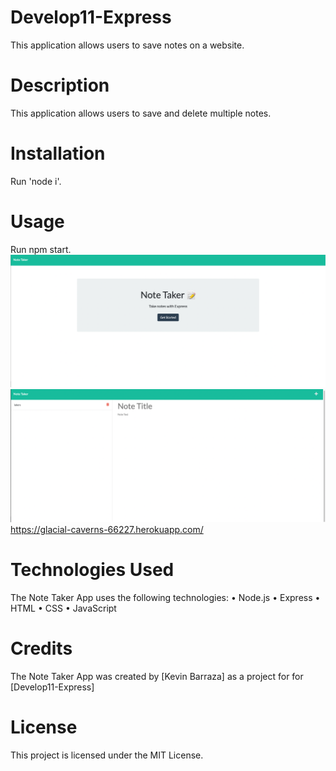 # Develop11-Express
This application allows users to save notes on a website.

# Description
This application allows users to save and delete multiple notes.

# Installation
Run 'node i'.

# Usage
Run npm start.
![](notes2.png)
![](notes.png)
https://glacial-caverns-66227.herokuapp.com/

# Technologies Used
The Note Taker App uses the following technologies:
 • Node.js
 • Express
 • HTML
 • CSS
 • JavaScript
# Credits
The Note Taker App was created by [Kevin Barraza] as a project for for [Develop11-Express]

# License
This project is licensed under the MIT License.
